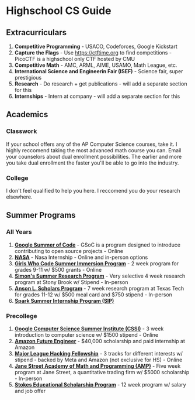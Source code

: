# Highschool CS Guide
## Extracurriculars
1. **Competitive Programming** - USACO, Codeforces, Google Kickstart
2. **Capture the Flags** - Use https://ctftime.org to find competitions - PicoCTF is a highschool only CTF hosted by CMU
3. **Competitive Math** - AMC, ARML, AIME, USAMO, Math League, etc. 
4. **International Science and Engineerin Fair (ISEF)** - Science fair, super prestigious
5. **Research** - Do research + get publications - will add a separate section for this
6. **Internships** - Intern at company - will add a separate section for this
## Academics
### Classwork
If your school offers any of the AP Computer Science courses, take it. I highly reccomend taking the most advanced math course you can. Email your counselors about dual enrollment possibilities. The earlier and more you take dual enrollment the faster you'll be able to go into the industry.
### College
I don't feel qualified to help you here. I reccomend you do your research elsewhere. 
## Summer Programs
### All Years
1. [**Google Summer of Code**](https://summerofcode.withgoogle.com/) - GSoC is a program designed to introduce contributing to open source projects - Online
2. [**NASA**](https://intern.nasa.gov/) - Nasa Internship - Online and in-person options
3. [**Girls Who Code Summer Immersion Program**](https://girlswhocode.com/programs/summer-immersion-program) - 2 week program for grades 9-11 w/ $500 grants - Online
4. [**Simon's Summer Research Program**](https://www.stonybrook.edu/simons/) - Very selective 4 week research program at Stony Brook w/ Stipend - In-person
5. [**Anson L. Scholars Program**](https://www.depts.ttu.edu/honors/academicsandenrichment/affiliatedandhighschool/clarks/) - 7 week research program at Texas Tech for grades 11-12 w/ $500 meal card and $750 stipend - In-person
6. [**Spark Summer Internship Program (SIP)**](https://www.sparksip.org/)
### Precollege
1. [**Google Computer Science Summer Institute (CSSI)**](https://buildyourfuture.withgoogle.com/programs/computer-science-summer-institute/) - 3 week introduction to computer science w/ $1500 stipend - Online<br>
2. [**Amazon Future Engineer**](https://www.amazonfutureengineer.com/) - $40,000 scholarship and paid internship at Amazon <br>
3. [**Major League Hacking Fellowship**](https://fellowship.mlh.io/) - 3 tracks for different interests w/ stipend - backed by Meta and Amazon (not exclusive for HS) - Online <br>
4. [**Jane Street Academy of Math and Programming (AMP)**](https://www.janestreet.com/join-jane-street/our-programs/) - Five week program at Jane Street, a quantitative trading firm w/ $5000 scholarship - In-person
5. [**Stokes Educational Scholarship Program**](https://www.intelligencecareers.gov/icstudents.html) - 12 week program w/ salary and job offer
